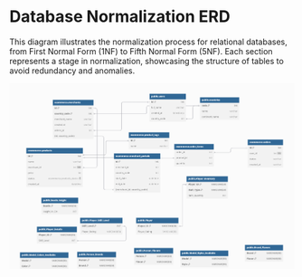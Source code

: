 # Database Normalization ERD

This diagram illustrates the normalization process for relational databases, from First Normal Form (1NF) to Fifth Normal Form (5NF). Each section represents a stage in normalization, showcasing the structure of tables to avoid redundancy and anomalies.

![Database Normalization ERD](databse_erd_all_form.png)

